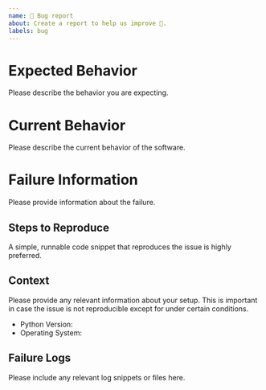 ```yaml
---
name: 🐛 Bug report
about: Create a report to help us improve 🤔.
labels: bug
---
```


# Expected Behavior

Please describe the behavior you are expecting.

# Current Behavior

Please describe the current behavior of the software.

# Failure Information

Please provide information about the failure.

## Steps to Reproduce

A simple, runnable code snippet that reproduces the issue is highly preferred.

## Context

Please provide any relevant information about your setup. This is important in case the issue is not reproducible except for under certain conditions.

* Python Version:
* Operating System:

## Failure Logs

Please include any relevant log snippets or files here.

